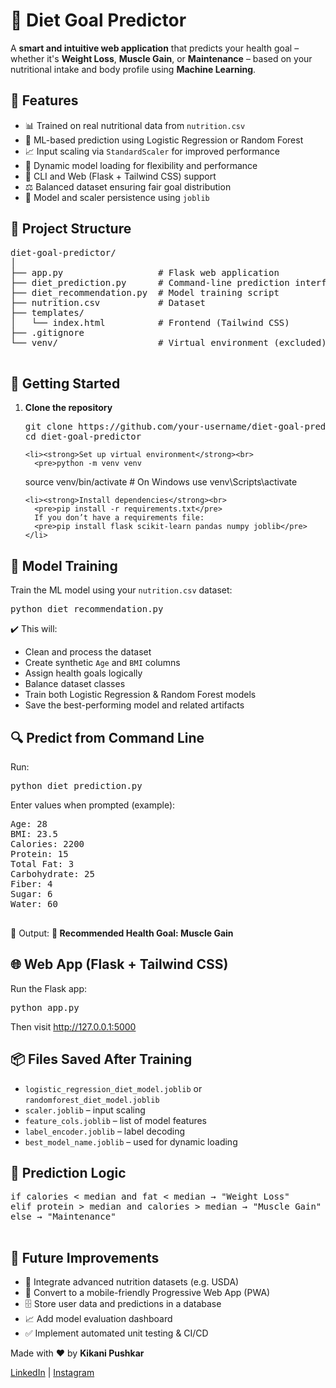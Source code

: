 <!-- <h2> 🥗 Diet Goal Predictor </h2>

<p>  smart and intuitive web application that predicts your health goal – whether it's Weight Loss, Muscle Gain, or Maintenance – based on your nutritional intake and body profile using Machine Learning. </p>

<h3> 🌟 Features </h3>

📊 Trained on real nutritional data from nutrition.csv

🤖 ML-based prediction using best of Logistic Regression or Random Forest

📈 Scaled inputs using StandardScaler for better model performance

🧠 Dynamic model loading for flexibility and performance

🧪 CLI and Web support (Flask + Tailwind CSS UI)

⚖️ Balanced dataset for fair training across all health goals

💾 All trained models and scalers are persisted with joblib

</h3>📂 Project Structure </h3>
diet-goal-predictor/ <br>
│ <br>
├── app.py                      # Flask web application <br>
├── diet_prediction.py         # Command-line prediction interface <br>
├── diet_recommendation.py     # Model training script <br>
├── nutrition.csv              # Dataset <br>
├── templates/ <br>
│   └── index.html             # Frontend HTML (Tailwind CSS) <br>
├── .gitignore <br>
└── venv/                      # Virtual environment (not included) <br>

<h3> 🚀 Getting Started </h3>
1. Clone the repository
git clone https://github.com/your-username/diet-goal-predictor.git
cd diet-goal-predictor

2. Set up the virtual environment
python -m venv venv
source venv/bin/activate  # On Windows use `venv\Scripts\activate`

3. Install dependencies
pip install -r requirements.txt


If you don’t have requirements.txt, create it with:

flask
scikit-learn
pandas
numpy
joblib

<h3>🧠 Model Training </h3>

To train the ML model using the nutrition.csv dataset:

python diet_recommendation.py


✔️ This will:

Clean and process the data

Create synthetic Age and BMI columns

Assign goals based on nutrient logic

Balance dataset

Train two models (LogisticRegression, RandomForest)

Save the best performing model + scaler, encoder, and feature columns

🔍 Predict from Command Line

<b> Run: </b>

python diet_prediction.py


Enter the values when prompted:

Age: 28
BMI: 23.5
Calories: 220
Protein: 15
Total Fat: 3
Carbohydrate: 25
Fiber: 4
Sugar: 6
Water: 60


<b>📢 Output: </b>

🥗 Recommended Health Goal: Muscle Gain

🌐 Web App (Flask + Tailwind CSS)
Run the Flask app:
python app.py


Visit: http://127.0.0.1:5000


<h4>📦 Files Saved After Training </h4>

logistic_regression_diet_model.joblib or randomforest_diet_model.joblib

scaler.joblib – for input scaling

feature_cols.joblib – list of features used

label_encoder.joblib – for decoding output

best_model_name.joblib – used by web app for dynamic loading

<h3> 🤖 Prediction Logic </h3>

The health goal is assigned using nutrient thresholds:

if calories < median and fat < median → "Weight Loss"
elif protein > median and calories > median → "Muscle Gain"
else → "Maintenance"


Made with love by ❤️ Kikani Pushkar 
Let's connect on:
    LinkedIn: https://www.linkedin.com/in/pushkar-kikani-984b0a34a/
    Instagram: https://instagram.com/itzpushkar_21 -->


  <h1>🥗 Diet Goal Predictor</h1>

  <p>
    A <strong>smart and intuitive web application</strong> that predicts your health goal – 
    whether it's <strong>Weight Loss</strong>, <strong>Muscle Gain</strong>, or 
    <strong>Maintenance</strong> – based on your nutritional intake and body profile using 
    <strong>Machine Learning</strong>.
  </p>

  <h2>🌟 Features</h2>
  <ul>
    <li>📊 Trained on real nutritional data from <code>nutrition.csv</code></li>
    <li>🤖 ML-based prediction using Logistic Regression or Random Forest</li>
    <li>📈 Input scaling via <code>StandardScaler</code> for improved performance</li>
    <li>🧠 Dynamic model loading for flexibility and performance</li>
    <li>🧪 CLI and Web (Flask + Tailwind CSS) support</li>
    <li>⚖️ Balanced dataset ensuring fair goal distribution</li>
    <li>💾 Model and scaler persistence using <code>joblib</code></li>
  </ul>

  <h2>📂 Project Structure</h2>
  <pre>
diet-goal-predictor/
│
├── app.py                  # Flask web application
├── diet_prediction.py      # Command-line prediction interface
├── diet_recommendation.py  # Model training script
├── nutrition.csv           # Dataset
├── templates/
│   └── index.html          # Frontend (Tailwind CSS)
├── .gitignore
└── venv/                   # Virtual environment (excluded)
  </pre>

  <h2>🚀 Getting Started</h2>

  <ol>
    <li><strong>Clone the repository</strong><br>
      <pre>git clone https://github.com/your-username/diet-goal-predictor.git
cd diet-goal-predictor</pre>
    </li>

    <li><strong>Set up virtual environment</strong><br>
      <pre>python -m venv venv
source venv/bin/activate  # On Windows use venv\Scripts\activate</pre>
    </li>

    <li><strong>Install dependencies</strong><br>
      <pre>pip install -r requirements.txt</pre>
      If you don’t have a requirements file:
      <pre>pip install flask scikit-learn pandas numpy joblib</pre>
    </li>
  </ol>

  <h2>🧠 Model Training</h2>
  <p>Train the ML model using your <code>nutrition.csv</code> dataset:</p>
  <pre>python diet_recommendation.py</pre>

  <div class="highlight">
    ✔️ This will:
    <ul>
      <li>Clean and process the dataset</li>
      <li>Create synthetic <code>Age</code> and <code>BMI</code> columns</li>
      <li>Assign health goals logically</li>
      <li>Balance dataset classes</li>
      <li>Train both Logistic Regression & Random Forest models</li>
      <li>Save the best-performing model and related artifacts</li>
    </ul>
  </div>

  <h2>🔍 Predict from Command Line</h2>
  <p>Run:</p>
  <pre>python diet_prediction.py</pre>
  <p>Enter values when prompted (example):</p>
  <pre>
Age: 28
BMI: 23.5
Calories: 2200
Protein: 15
Total Fat: 3
Carbohydrate: 25
Fiber: 4
Sugar: 6
Water: 60
  </pre>

  <div class="highlight">
    📢 Output: <strong>🥗 Recommended Health Goal: Muscle Gain</strong>
  </div>

  <h2>🌐 Web App (Flask + Tailwind CSS)</h2>
  <p>Run the Flask app:</p>
  <pre>python app.py</pre>
  <p>Then visit <a href="http://127.0.0.1:5000" target="_blank">http://127.0.0.1:5000</a></p>

  <h2>📦 Files Saved After Training</h2>
  <ul>
    <li><code>logistic_regression_diet_model.joblib</code> or <code>randomforest_diet_model.joblib</code></li>
    <li><code>scaler.joblib</code> – input scaling</li>
    <li><code>feature_cols.joblib</code> – list of model features</li>
    <li><code>label_encoder.joblib</code> – label decoding</li>
    <li><code>best_model_name.joblib</code> – used for dynamic loading</li>
  </ul>

  <h2>🤖 Prediction Logic</h2>
  <pre>
if calories < median and fat < median → "Weight Loss"
elif protein > median and calories > median → "Muscle Gain"
else → "Maintenance"
  </pre>

  <h2>📌 Future Improvements</h2>
  <ul>
    <li>🧬 Integrate advanced nutrition datasets (e.g. USDA)</li>
    <li>📱 Convert to a mobile-friendly Progressive Web App (PWA)</li>
    <li>🗄️ Store user data and predictions in a database</li>
    <li>📈 Add model evaluation dashboard</li>
    <li>✅ Implement automated unit testing & CI/CD</li>
  </ul>

  <footer>
    <p>Made with ❤️ by <strong>Kikani Pushkar</strong></p>
    <p>
      <a href="https://www.linkedin.com/in/pushkar-kikani-984b0a34a/" target="_blank">LinkedIn</a> |
      <a href="https://instagram.com/itzpushkar_21" target="_blank">Instagram</a>
    </p>
  </footer>

